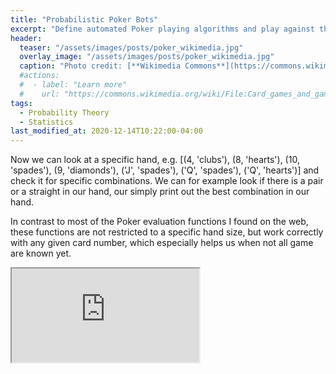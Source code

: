 ```yaml
---
title: "Probabilistic Poker Bots"
excerpt: "Define automated Poker playing algorithms and play against them."
header:
  teaser: "/assets/images/posts/poker_wikimedia.jpg"
  overlay_image: "/assets/images/posts/poker_wikimedia.jpg"
  caption: "Photo credit: [**Wikimedia Commons**](https://commons.wikimedia.org/wiki/File:Card_games_and_game_tokens_01.jpg)"
  #actions:
  #  - label: "Learn more"
  #    url: "https://commons.wikimedia.org/wiki/File:Card_games_and_game_tokens_01.jpg"
tags:
  - Probability Theory
  - Statistics
last_modified_at: 2020-12-14T10:22:00-04:00
---
```


Now we can look at a specific hand, e.g. [(4, 'clubs'), (8, 'hearts'), (10, 'spades'), (9, 'diamonds'), ('J', 'spades'), ('Q', 'spades'), ('Q', 'hearts')] and check it for specific combinations. We can for example look if there is a pair or a straight in our hand, our simply print out the best combination in our hand.

In contrast to most of the Poker evaluation functions I found on the web, these functions are not restricted to a specific hand size, but work correctly with any given card number, which especially helps us when not all game are known yet.


<iframe src="https://colab.research.google.com/gist/DiGyt/8fc610f08a8fe677b2d8e59c914a4226/probabilistic_poker_bots_i.ipynb#scrollTo=oigci7Edre1E&line=6&uniqifier=1
"></iframe>
<!---
<style>
iframe{height:20000px !important;}
</style>
<div style="margin-right:-30%;">
  <script src="https://gist.github.com/DiGyt/8fc610f08a8fe677b2d8e59c914a4226.js"></script>
</div>
-->
